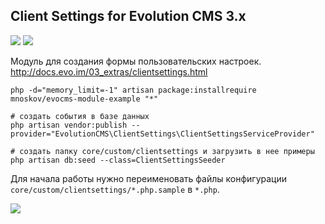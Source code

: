 ## Client Settings for Evolution CMS 3.x

<img src="https://img.shields.io/badge/PHP-%3E=7.3-green.svg?php=7.3"> <img src="https://img.shields.io/badge/EVO-%3E=3.1.3-blue.svg">

Модуль для создания формы пользовательских настроек. http://docs.evo.im/03_extras/clientsettings.html

```
php -d="memory_limit=-1" artisan package:installrequire mnoskov/evocms-module-example "*"

# создать события в базе данных
php artisan vendor:publish --provider="EvolutionCMS\ClientSettings\ClientSettingsServiceProvider"

# создать папку core/custom/clientsettings и загрузить в нее примеры
php artisan db:seed --class=ClientSettingsSeeder
```

Для начала работы нужно переименовать файлы конфигурации `core/custom/clientsettings/*.php.sample` в `*.php`.

<img src="https://monosnap.com/file/yCajIZTcbBAawiI582hhO4TkYjMqWC.png">
